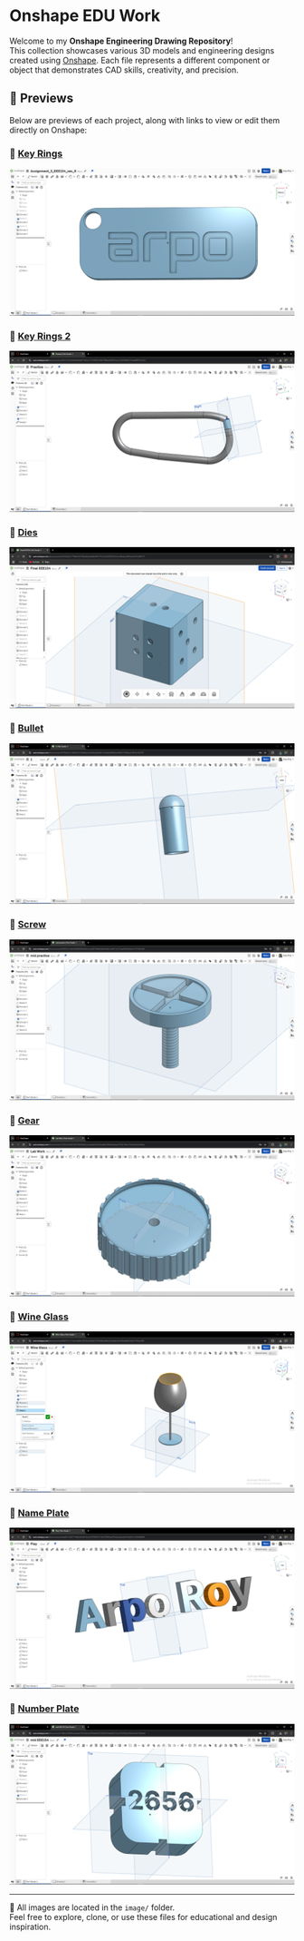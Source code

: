 # Onshape EDU Work

Welcome to my **Onshape Engineering Drawing Repository**!  
This collection showcases various 3D models and engineering designs created using [Onshape](https://www.onshape.com/). Each file represents a different component or object that demonstrates CAD skills, creativity, and precision.

## 📸 Previews

Below are previews of each project, along with links to view or edit them directly on Onshape:

### 🔗 [Key Rings](https://cad.onshape.com/documents/4ded925b7da29fc4b816e180/w/0badd9c56b6555ed446f5350/e/d1938f08cad0498b1530a2a0?renderMode=0&uiState=680a8636cb982f3359c6a24b)
![Key Rings](image/Key_Rings.png)

### 🔗 [Key Rings 2](https://cad.onshape.com/documents/c92b7e76c3ff4a6406d077e9/w/2719d93e74b6188ba3b00f7a/e/7a5050682333ae488933a7be?renderMode=0&uiState=680a868acb982f3359c6a2c8)
![Key Rings 2](image/Key_Rings_2.png)

### 🔗 [Dies](https://cad.onshape.com/documents/cd730c3b21739bc502704e44/w/b84b497107a13a33f397b322/e/afb3aa1ff02ac87c81d99373?renderMode=0&uiState=680a0c996c12993dd3b9281f)
![Dies](image/Dies.png)

### 🔗 [Bullet](https://cad.onshape.com/documents/3f7382dcf113f6b451018dfa/w/2d266ca8c40e137abd3aff60/e/b66d721f45ecb79b1b745787?renderMode=0&uiState=680a86a1cb982f3359c6a2ed)
![Bullet](image/Bullet.png)

### 🔗 [Screw](https://cad.onshape.com/documents/6485f5a31db6d0468564fc44/w/ee40764d66ab8c844cced612/e/7eaa063afdda5e15530ec0af?renderMode=0&uiState=680a86c5cb982f3359c6a324)
![Screw](image/Screw.png)

### 🔗 [Gear](https://cad.onshape.com/documents/187dc6c59df10381ffa58e8b/w/eaa8e47a3b3ad0a1684c8ede/e/9726c74bc7326e9d2a256faa?renderMode=0&uiState=680a86e2d7bede229cc0454d)
![Gear](image/Gear.png)

### 🔗 [Wine Glass](https://cad.onshape.com/documents/b68b552c117ea7ad0fe10320/w/69eb73f1f9e8ba04b3e2adfe/e/6c54fea80e29e427362ac382?renderMode=0&uiState=680a8d088467b830c4c67b0c)
![Wine Glass](image/Wine_glass.png)

### 🔗 [Name Plate](https://cad.onshape.com/documents/3aba817e202719bf2e0c9614/w/0709969711b8159f92ed37bd/e/b0c4e8160cf61c5160d800ff?renderMode=0&uiState=680a8e1b6c12993dd3bb2375)
![Name Plate](image/Name_Plate.png)

### 🔗 [Number Plate](https://cad.onshape.com/documents/7df6ccc99930ea24ad73b33b/w/07644a453356693614ab8153/e/f19295ea192fe18e4159b4e0?renderMode=0&uiState=680a8e58d148f149225b37ed)
![Number Plate](image/Number_Plate.png)

---

📁 All images are located in the `image/` folder.  
Feel free to explore, clone, or use these files for educational and design inspiration.

